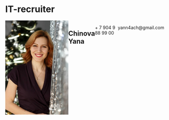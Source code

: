 
# IT-recruiter

<div style="display: flex; flex-direction: row"> 
  
<!-- ![](Chinova_foto1.jpg) -->
  <img src="Chinova_foto1.jpg" alt="photo" width="200"/>
  <h2> Chinova Yana </h2>
  <p> + 7 904 9 88 99 00 </p>
  <p> yann4ach@gmail.com </p>
</div>

